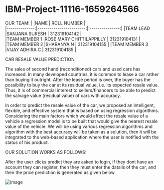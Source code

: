 # IBM-Project-11116-1659264566
OUR TEAM:
|               |NAME                     | ROLL NUMBER     |   
|--------------:|------------------------:|:---------------:|
|TEAM LEAD      |SANJANA SURESH           |  312319104142   |   
|TEAM MEMBER 1  |ROSE MARY CHITTILAPPILLY |  312319104131   |   
|TEAM MEMBER 2  |SHARANYA N               |  312319104155   |
|TEAM MEMBER 3  |VIJAY ADHIRA C           |  312319104185   |

CAR RESALE VALUE PREDICTION

The sales of second hand (reconditioned) cars and used cars has increased. In many developed countries, it is common to lease a car rather than buying it outright. After the lease period is over, the buyer has the possibility to buy the car at its residual value, i.e. its expected resale value. Thus, it is of commercial interest to sellers/financers to be able to predict the salvage value (residual value) of cars with accuracy.

In order to predict the resale value of the car, we proposed an intelligent, flexible, and effective system that is based on using regression algorithms. Considering the main factors which would affect the resale value of a vehicle a regression model is to be built that would give the nearest resale value of the vehicle. We will be using various regression algorithms and algorithm with the best accuracy will be taken as a solution, then it will be integrated to the web-based application where the user is notified with the status of his product.

OUR SOLUTION WORKS AS FOLLOWS:

After the user clicks predict they are asked to login, if they dont have an account they can register, then they must enter the datails of the car, and then the price prediction is generated as given below.

![image](https://user-images.githubusercontent.com/73707950/203709776-9384a5c5-cd8e-469d-9215-ee44343fd085.png)







